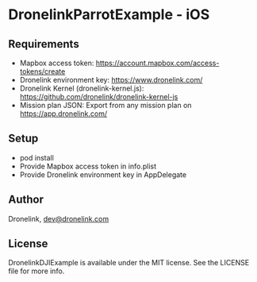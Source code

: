 # DronelinkParrotExample - iOS

## Requirements

- Mapbox access token: https://account.mapbox.com/access-tokens/create
- Dronelink environment key: https://www.dronelink.com/
- Dronelink Kernel (dronelink-kernel.js): https://github.com/dronelink/dronelink-kernel-js
- Mission plan JSON: Export from any mission plan on https://app.dronelink.com/

## Setup

- pod install
- Provide Mapbox access token in info.plist
- Provide Dronelink environment key in AppDelegate

## Author

Dronelink, dev@dronelink.com

## License

DronelinkDJIExample is available under the MIT license. See the LICENSE file for more info.
